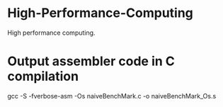 # High-Performance-Computing
High performance computing.

# Output assembler code in C compilation 
gcc -S -fverbose-asm -Os naiveBenchMark.c -o naiveBenchMark_Os.s
